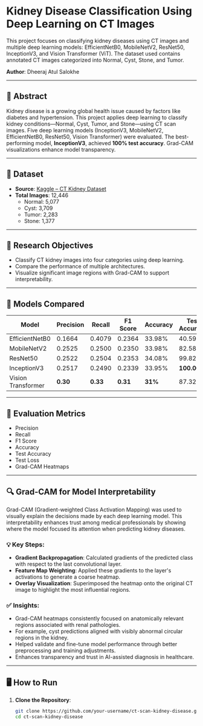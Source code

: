 # Kidney Disease Classification Using Deep Learning on CT Images
This project focuses on classifying kidney diseases using CT images and multiple deep learning models: EfficientNetB0, MobileNetV2, ResNet50, InceptionV3, and Vision Transformer (ViT). The dataset used contains annotated CT images categorized into Normal, Cyst, Stone, and Tumor.

**Author**: Dheeraj Atul Salokhe  

---

## 🧠 Abstract

Kidney disease is a growing global health issue caused by factors like diabetes and hypertension. This project applies deep learning to classify kidney conditions—Normal, Cyst, Tumor, and Stone—using CT scan images. Five deep learning models (InceptionV3, MobileNetV2, EfficientNetB0, ResNet50, Vision Transformer) were evaluated. The best-performing model, **InceptionV3**, achieved **100% test accuracy**. Grad-CAM visualizations enhance model transparency.

---

## 📁 Dataset

- **Source**: [Kaggle – CT Kidney Dataset](https://www.kaggle.com/datasets/nazmul0087/ct-kidney-dataset-normal-cyst-tumor-and-stone)  
- **Total Images**: 12,446  
  - Normal: 5,077  
  - Cyst: 3,709  
  - Tumor: 2,283  
  - Stone: 1,377  

---

## 🎯 Research Objectives

- Classify CT kidney images into four categories using deep learning.  
- Compare the performance of multiple architectures.  
- Visualize significant image regions with Grad-CAM to support interpretability.

---

## 🚀 Models Compared

| Model               | Precision | Recall | F1 Score | Accuracy | Test Accuracy | Test Loss |
|--------------------|-----------|--------|----------|----------|----------------|-----------|
| EfficientNetB0     | 0.1664    | 0.4079 | 0.2364   | 33.98%   | 40.59%         | 1.3407    |
| MobileNetV2        | 0.2525    | 0.2500 | 0.2350   | 33.98%   | 82.58%         | 0.6547    |
| ResNet50           | 0.2522    | 0.2504 | 0.2353   | 34.08%   | 99.82%         | 0.0046    |
| InceptionV3        | 0.2517    | 0.2490 | 0.2339   | 33.95%   | **100.00%**    | **0.0001**|
| Vision Transformer | **0.30**  | **0.33** | **0.31** | **31%** | 87.32%         | 0.3183    |

---

## 🧪 Evaluation Metrics

- Precision  
- Recall  
- F1 Score  
- Accuracy  
- Test Accuracy  
- Test Loss  
- Grad-CAM Heatmaps  

---

## 🔍 Grad-CAM for Model Interpretability

Grad-CAM (Gradient-weighted Class Activation Mapping) was used to visually explain the decisions made by each deep learning model. This interpretability enhances trust among medical professionals by showing where the model focused its attention when predicting kidney diseases.

### 💡 Key Steps:

- **Gradient Backpropagation**: Calculated gradients of the predicted class with respect to the last convolutional layer.  
- **Feature Map Weighting**: Applied these gradients to the layer's activations to generate a coarse heatmap.  
- **Overlay Visualization**: Superimposed the heatmap onto the original CT image to highlight the most influential regions.  

### ✅ Insights:

- Grad-CAM heatmaps consistently focused on anatomically relevant regions associated with renal pathologies.  
- For example, cyst predictions aligned with visibly abnormal circular regions in the kidney.  
- Helped validate and fine-tune model performance through better preprocessing and training adjustments.  
- Enhances transparency and trust in AI-assisted diagnosis in healthcare.

---

## 🖥️ How to Run

1. **Clone the Repository**:
   ```bash
   git clone https://github.com/your-username/ct-scan-kidney-disease.git
   cd ct-scan-kidney-disease
